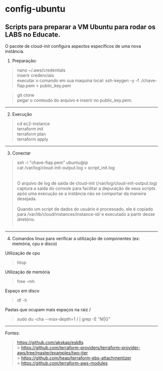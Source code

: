 # config-ubuntu

Scripts para preparar a VM Ubuntu para rodar os LABS no Educate.
---
O pacote de cloud-init configura aspectos específicos de uma nova instância.

1) Preparação:
> nano ~/.aws/credentials <br>
> inserir credenciais <br>
> executar o comando em sua maquina local: ssh-keygen -y -f ./chave-fiap.pem > public_key.pem <br>

> git clone  <br>
> pegar o conteudo do arquivo e inserir no public_key.pem.  <br>
---
2) Execução
> cd ec2-instance  <br>
> terraform init  <br>
> terraform plan  <br>
> terraform apply  <br>
---
3) Conectar 
> ssh -i "chave-fiap.pem" ubuntu@ip <br>
> cat /var/log/cloud-init-output.log > script_init.log <br>
<br><br>
O arquivo de log de saída de cloud-init (/var/log/cloud-init-output.log) captura a saída do console para facilitar a depuração de seus scripts após uma execução se a instância não se comportar da maneira desejada.
<br><br>
Quando um script de dados do usuário é processado, ele é copiado para /var/lib/cloud/instances/instance-id/ e executado a partir desse diretório.
<br><br>
---
4) Comandos linux para verificar a utilização de componentes (ex: memória, cpu e disco) 

Utilização de cpu
> htop

Utilização de memória
> free -mh

Espaço em disco
> df -h

Pastas que ocupam mais espaços na raiz /
> sudo du -cha --max-depth=1 / | grep -E "M|G"
---
Fontes:

> https://github.com/akskap/esk8s
<br>> https://github.com/terraform-providers/terraform-provider-aws/tree/master/examples/two-tier
<br>> https://github.com/heap/terraform-ebs-attachmentizer
<br>> https://github.com/terraform-aws-modules

